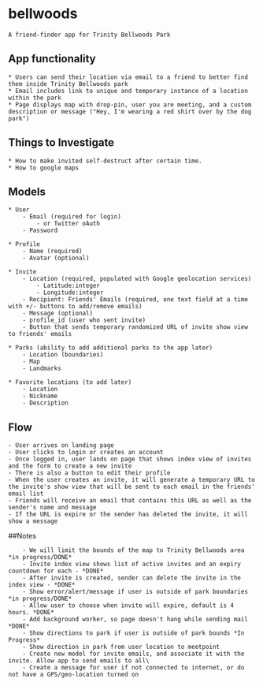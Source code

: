 # bellwoods
	A friend-finder app for Trinity Bellwoods Park

## App functionality
	* Users can send their location via email to a friend to better find them inside Trinity Bellwoods park
	* Email includes link to unique and temporary instance of a location within the park
	* Page displays map with drop-pin, user you are meeting, and a custom description or message ("Hey, I'm wearing a red shirt over by the dog park")

## Things to Investigate
	* How to make invited self-destruct after certain time.
	* How to google maps

## Models
	* User
		- Email (required for login)
			- or Twitter oAuth
		- Password

	* Profile
		- Name (required)
		- Avatar (optional)

	* Invite
		- Location (required, populated with Google geolocation services)
			- Latitude:integer
			- Longitude:integer
		- Recipient: Friends' Emails (required, one text field at a time with +/- buttons to add/remove emails)
		- Message (optional)
		- profile_id (user who sent invite)
		- Button that sends temporary randomized URL of invite show view to friends' emails

	* Parks (ability to add additional parks to the app later)
		- Location (boundaries)
		- Map
		- Landmarks

	* Favorite locations (to add later)
		- Location
		- Nickname
		- Description

## Flow
	- User arrives on landing page
	- User clicks to login or creates an account
	- Once logged in, user lands on page that shows index view of invites and the form to create a new invite
	- There is also a button to edit their profile
	- When the user creates an invite, it will generate a temporary URL to the invite's show view that will be sent to each email in the friends' email list
	- Friends will receive an email that contains this URL as well as the sender's name and message
	- If the URL is expire or the sender has deleted the invite, it will show a message

##Notes
```
	- We will limit the bounds of the map to Trinity Bellwoods area *in progress/DONE*
	- Invite index view shows list of active invites and an expiry countdown for each - *DONE*
	- After invite is created, sender can delete the invite in the index view - *DONE*
	- Show error/alert/message if user is outside of park boundaries *in progress/DONE*
	- Allow user to choose when invite will expire, default is 4 hours. *DONE*
	- Add background worker, so page doesn't hang while sending mail *DONE*
	- Show directions to park if user is outside of park bounds *In Progress*
	- Show direction in park from user location to meetpoint
	- Create new model for invite emails, and associate it with the invite. Allow app to send emails to all\
	- Create a message for user if not connected to internet, or do not have a GPS/geo-location turned on
```